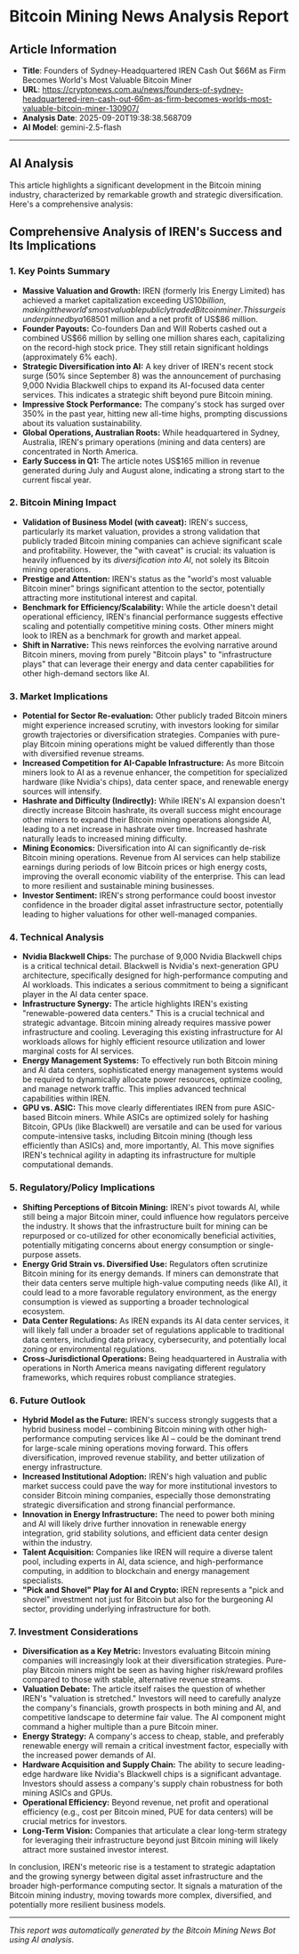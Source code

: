 # Bitcoin Mining News Analysis Report

## Article Information
- **Title**: Founders of Sydney-Headquartered IREN Cash Out $66M as Firm Becomes World's Most Valuable Bitcoin Miner
- **URL**: https://cryptonews.com.au/news/founders-of-sydney-headquartered-iren-cash-out-66m-as-firm-becomes-worlds-most-valuable-bitcoin-miner-130907/
- **Analysis Date**: 2025-09-20T19:38:38.568709
- **AI Model**: gemini-2.5-flash

---

## AI Analysis

This article highlights a significant development in the Bitcoin mining industry, characterized by remarkable growth and strategic diversification. Here's a comprehensive analysis:

## Comprehensive Analysis of IREN's Success and Its Implications

### 1. Key Points Summary

*   **Massive Valuation and Growth:** IREN (formerly Iris Energy Limited) has achieved a market capitalization exceeding US$10 billion, making it the world's most valuable publicly traded Bitcoin miner. This surge is underpinned by a 168% increase in fiscal year revenue to US$501 million and a net profit of US$86 million.
*   **Founder Payouts:** Co-founders Dan and Will Roberts cashed out a combined US$66 million by selling one million shares each, capitalizing on the record-high stock price. They still retain significant holdings (approximately 6% each).
*   **Strategic Diversification into AI:** A key driver of IREN's recent stock surge (50% since September 8) was the announcement of purchasing 9,000 Nvidia Blackwell chips to expand its AI-focused data center services. This indicates a strategic shift beyond pure Bitcoin mining.
*   **Impressive Stock Performance:** The company's stock has surged over 350% in the past year, hitting new all-time highs, prompting discussions about its valuation sustainability.
*   **Global Operations, Australian Roots:** While headquartered in Sydney, Australia, IREN's primary operations (mining and data centers) are concentrated in North America.
*   **Early Success in Q1:** The article notes US$165 million in revenue generated during July and August alone, indicating a strong start to the current fiscal year.

### 2. Bitcoin Mining Impact

*   **Validation of Business Model (with caveat):** IREN's success, particularly its market valuation, provides a strong validation that publicly traded Bitcoin mining companies can achieve significant scale and profitability. However, the "with caveat" is crucial: its valuation is heavily influenced by its *diversification into AI*, not solely its Bitcoin mining operations.
*   **Prestige and Attention:** IREN's status as the "world's most valuable Bitcoin miner" brings significant attention to the sector, potentially attracting more institutional interest and capital.
*   **Benchmark for Efficiency/Scalability:** While the article doesn't detail operational efficiency, IREN's financial performance suggests effective scaling and potentially competitive mining costs. Other miners might look to IREN as a benchmark for growth and market appeal.
*   **Shift in Narrative:** This news reinforces the evolving narrative around Bitcoin miners, moving from purely "Bitcoin plays" to "infrastructure plays" that can leverage their energy and data center capabilities for other high-demand sectors like AI.

### 3. Market Implications

*   **Potential for Sector Re-evaluation:** Other publicly traded Bitcoin miners might experience increased scrutiny, with investors looking for similar growth trajectories or diversification strategies. Companies with pure-play Bitcoin mining operations might be valued differently than those with diversified revenue streams.
*   **Increased Competition for AI-Capable Infrastructure:** As more Bitcoin miners look to AI as a revenue enhancer, the competition for specialized hardware (like Nvidia's chips), data center space, and renewable energy sources will intensify.
*   **Hashrate and Difficulty (Indirectly):** While IREN's AI expansion doesn't directly increase Bitcoin hashrate, its overall success might encourage other miners to expand their Bitcoin mining operations alongside AI, leading to a net increase in hashrate over time. Increased hashrate naturally leads to increased mining difficulty.
*   **Mining Economics:** Diversification into AI can significantly de-risk Bitcoin mining operations. Revenue from AI services can help stabilize earnings during periods of low Bitcoin prices or high energy costs, improving the overall economic viability of the enterprise. This can lead to more resilient and sustainable mining businesses.
*   **Investor Sentiment:** IREN's strong performance could boost investor confidence in the broader digital asset infrastructure sector, potentially leading to higher valuations for other well-managed companies.

### 4. Technical Analysis

*   **Nvidia Blackwell Chips:** The purchase of 9,000 Nvidia Blackwell chips is a critical technical detail. Blackwell is Nvidia's next-generation GPU architecture, specifically designed for high-performance computing and AI workloads. This indicates a serious commitment to being a significant player in the AI data center space.
*   **Infrastructure Synergy:** The article highlights IREN's existing "renewable-powered data centers." This is a crucial technical and strategic advantage. Bitcoin mining already requires massive power infrastructure and cooling. Leveraging this existing infrastructure for AI workloads allows for highly efficient resource utilization and lower marginal costs for AI services.
*   **Energy Management Systems:** To effectively run both Bitcoin mining and AI data centers, sophisticated energy management systems would be required to dynamically allocate power resources, optimize cooling, and manage network traffic. This implies advanced technical capabilities within IREN.
*   **GPU vs. ASIC:** This move clearly differentiates IREN from pure ASIC-based Bitcoin miners. While ASICs are optimized solely for hashing Bitcoin, GPUs (like Blackwell) are versatile and can be used for various compute-intensive tasks, including Bitcoin mining (though less efficiently than ASICs) and, more importantly, AI. This move signifies IREN's technical agility in adapting its infrastructure for multiple computational demands.

### 5. Regulatory/Policy Implications

*   **Shifting Perceptions of Bitcoin Mining:** IREN's pivot towards AI, while still being a major Bitcoin miner, could influence how regulators perceive the industry. It shows that the infrastructure built for mining can be repurposed or co-utilized for other economically beneficial activities, potentially mitigating concerns about energy consumption or single-purpose assets.
*   **Energy Grid Strain vs. Diversified Use:** Regulators often scrutinize Bitcoin mining for its energy demands. If miners can demonstrate that their data centers serve multiple high-value computing needs (like AI), it could lead to a more favorable regulatory environment, as the energy consumption is viewed as supporting a broader technological ecosystem.
*   **Data Center Regulations:** As IREN expands its AI data center services, it will likely fall under a broader set of regulations applicable to traditional data centers, including data privacy, cybersecurity, and potentially local zoning or environmental regulations.
*   **Cross-Jurisdictional Operations:** Being headquartered in Australia with operations in North America means navigating different regulatory frameworks, which requires robust compliance strategies.

### 6. Future Outlook

*   **Hybrid Model as the Future:** IREN's success strongly suggests that a hybrid business model – combining Bitcoin mining with other high-performance computing services like AI – could be the dominant trend for large-scale mining operations moving forward. This offers diversification, improved revenue stability, and better utilization of energy infrastructure.
*   **Increased Institutional Adoption:** IREN's high valuation and public market success could pave the way for more institutional investors to consider Bitcoin mining companies, especially those demonstrating strategic diversification and strong financial performance.
*   **Innovation in Energy Infrastructure:** The need to power both mining and AI will likely drive further innovation in renewable energy integration, grid stability solutions, and efficient data center design within the industry.
*   **Talent Acquisition:** Companies like IREN will require a diverse talent pool, including experts in AI, data science, and high-performance computing, in addition to blockchain and energy management specialists.
*   **"Pick and Shovel" Play for AI and Crypto:** IREN represents a "pick and shovel" investment not just for Bitcoin but also for the burgeoning AI sector, providing underlying infrastructure for both.

### 7. Investment Considerations

*   **Diversification as a Key Metric:** Investors evaluating Bitcoin mining companies will increasingly look at their diversification strategies. Pure-play Bitcoin miners might be seen as having higher risk/reward profiles compared to those with stable, alternative revenue streams.
*   **Valuation Debate:** The article itself raises the question of whether IREN's "valuation is stretched." Investors will need to carefully analyze the company's financials, growth prospects in both mining and AI, and competitive landscape to determine fair value. The AI component might command a higher multiple than a pure Bitcoin miner.
*   **Energy Strategy:** A company's access to cheap, stable, and preferably renewable energy will remain a critical investment factor, especially with the increased power demands of AI.
*   **Hardware Acquisition and Supply Chain:** The ability to secure leading-edge hardware like Nvidia's Blackwell chips is a significant advantage. Investors should assess a company's supply chain robustness for both mining ASICs and GPUs.
*   **Operational Efficiency:** Beyond revenue, net profit and operational efficiency (e.g., cost per Bitcoin mined, PUE for data centers) will be crucial metrics for investors.
*   **Long-Term Vision:** Companies that articulate a clear long-term strategy for leveraging their infrastructure beyond just Bitcoin mining will likely attract more sustained investor interest.

In conclusion, IREN's meteoric rise is a testament to strategic adaptation and the growing synergy between digital asset infrastructure and the broader high-performance computing sector. It signals a maturation of the Bitcoin mining industry, moving towards more complex, diversified, and potentially more resilient business models.

---

*This report was automatically generated by the Bitcoin Mining News Bot using AI analysis.*
